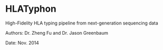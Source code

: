 HLATyphon
=========

High-Fidelity HLA typing pipeline from next-generation sequencing data


Authors: Dr. Zheng Fu and Dr. Jason Greenbaum

Date: Nov. 2014


